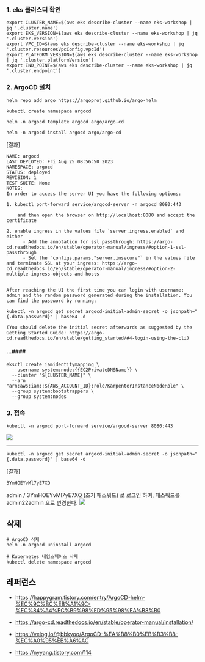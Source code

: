 
### 1. eks 클러스터 확인 ###
```
export CLUSTER_NAME=$(aws eks describe-cluster --name eks-workshop | jq '.cluster.name')
export EKS_VERSION=$(aws eks describe-cluster --name eks-workshop | jq '.cluster.version')
export VPC_ID=$(aws eks describe-cluster --name eks-workshop | jq '.cluster.resourcesVpcConfig.vpcId')
export PLATFORM_VERSION=$(aws eks describe-cluster --name eks-workshop | jq '.cluster.platformVersion')
export END_POINT=$(aws eks describe-cluster --name eks-workshop | jq '.cluster.endpoint')
```



### 2. ArgoCD 설치 ###
```
helm repo add argo https://argoproj.github.io/argo-helm

kubectl create namespace argocd

helm -n argocd template argocd argo/argo-cd

helm -n argocd install argocd argo/argo-cd
```

[결과]
```
NAME: argocd
LAST DEPLOYED: Fri Aug 25 08:56:50 2023
NAMESPACE: argocd
STATUS: deployed
REVISION: 1
TEST SUITE: None
NOTES:
In order to access the server UI you have the following options:

1. kubectl port-forward service/argocd-server -n argocd 8080:443

    and then open the browser on http://localhost:8080 and accept the certificate

2. enable ingress in the values file `server.ingress.enabled` and either
      - Add the annotation for ssl passthrough: https://argo-cd.readthedocs.io/en/stable/operator-manual/ingress/#option-1-ssl-passthrough
      - Set the `configs.params."server.insecure"` in the values file and terminate SSL at your ingress: https://argo-cd.readthedocs.io/en/stable/operator-manual/ingress/#option-2-multiple-ingress-objects-and-hosts


After reaching the UI the first time you can login with username: admin and the random password generated during the installation. You can find the password by running:

kubectl -n argocd get secret argocd-initial-admin-secret -o jsonpath="{.data.password}" | base64 -d

(You should delete the initial secret afterwards as suggested by the Getting Started Guide: https://argo-cd.readthedocs.io/en/stable/getting_started/#4-login-using-the-cli)
```


#### ...####

```
eksctl create iamidentitymapping \
  --username system:node:{{EC2PrivateDNSName}} \
  --cluster "${CLUSTER_NAME}" \
  --arn "arn:aws:iam::${AWS_ACCOUNT_ID}:role/KarpenterInstanceNodeRole" \
  --group system:bootstrappers \
  --group system:nodes
```



### 3. 접속 ###
```
kubectl -n argocd port-forward service/argocd-server 8080:443

```



![](https://github.com/gnosia93/eks-on-aws/blob/main/images/argo-cd-login.png)




-----
```
kubectl -n argocd get secret argocd-initial-admin-secret -o jsonpath="{.data.password}" | base64 -d
```
[결과]
```
3YmHOEYvMl7yE7XQ
```

admin / 3YmHOEYvMl7yE7XQ (초기 패스워드) 로 로그인 하여, 패스워드를 admin22admin 으로 변경한다.
![](https://github.com/gnosia93/eks-on-aws/blob/main/images/argo-cd-password.png)


## 삭제 ##
```
# ArgoCD 삭제
helm -n argocd uninstall argocd

# Kubernetes 네임스페이스 삭제
kubectl delete namespace argocd
```


## 레퍼런스 ##

* https://happygram.tistory.com/entry/ArgoCD-helm-%EC%9C%BC%EB%A1%9C-%EC%84%A4%EC%B9%98%ED%95%98%EA%B8%B0

* https://argo-cd.readthedocs.io/en/stable/operator-manual/installation/ 

* https://velog.io/@bbkyoo/ArgoCD-%EA%B8%B0%EB%B3%B8-%EC%A0%95%EB%A6%AC

* https://nyyang.tistory.com/114
  
